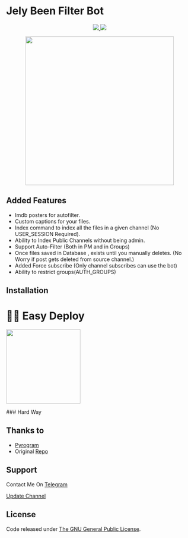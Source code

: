 # Jely Been Filter Bot

</a>
</p>
<p align="center">
  <a href="https://github.com/SenuGamerBoy/jelly-been-filter-bot/stargazers">
    <img src="https://img.shields.io/github/stars/SenuGamerBoy/jelly-been-filter-bot?style=social">

  </a>
  
  <a href="https://github.com/SenuGamerBoy/jelly-been-filter-bot/fork">
    <img src="https://img.shields.io/github/forks/SenuGamerBoy/jelly-been-filter-bot?label=Fork&style=social">

  </a>  
</p>

<p align="center"><a href="https://t.me/senuinfinity"><img src="https://telegra.ph/file/60baaeb7acb49cf227c48.png" width="400"></a></p>
<p align="center">
  

## Added Features
* Imdb posters for autofilter.
* Custom captions for your files.
* Index command to index all the files in a given channel (No USER_SESSION Required).
* Ability to Index Public Channels without being admin.
* Support Auto-Filter (Both in PM and in Groups)
* Once files saved in Database , exists until you manually deletes. (No Worry if post gets deleted from source channel.)
* Added Force subscribe (Only channel subscribes can use the bot)
* Ability to restrict groups(AUTH_GROUPS)

## Installation

# 🏃‍♂️ Easy Deploy 
<p><a href="https://heroku.com/deploy?template=https://github.com/SenuGamerBoy/jelly-been-filter-bot"> <img src="https://img.shields.io/badge/Deploy%20To%20Heroku-blueviolet?style=for-the-badge&logo=heroku" width="200""/></a></p>
### Hard Way


## Thanks to 
* [Pyrogram](https://github.com/pyrogram/pyrogram)
* Original [Repo](https://github.com/SenuGamerBoy/jelly-been-filter-bot)


## Support
Contact Me On [Telegram](https://t.me/contac_Robot)

[Update Channel](https://t.me/senuinfinity)

## License
Code released under [The GNU General Public License](LICENSE).
